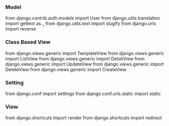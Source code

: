 ### Model

from django.contrib.auth.models import User
from django.utils.translation import gettext as \_
from django.utils.text import slugify
from django.urls import reverse

### Class Based View

from django.views.generic import TemplateView
from django.views.generic import ListView
from django.views.generic import DetailView
from django.views.generic import UpdateView
from django.views.generic import DeleteView
from django.views.generic import CreateView

### Setting

from django.conf import settings
from django.conf.urls.static import static

### View

from django.shortcuts import render
from django.shortcuts import redirect
